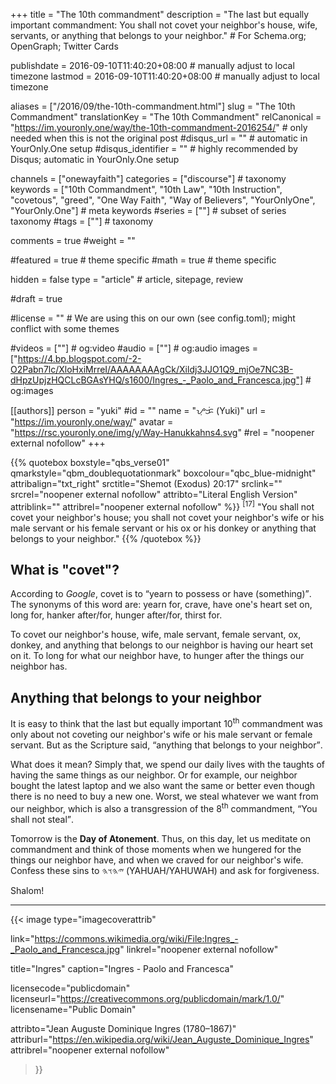 +++
title = "The 10th commandment"
description = "The last but equally important commandment: You shall not covet your neighbor's house, wife, servants, or anything that belongs to your neighbor."  # For Schema.org; OpenGraph; Twitter Cards

publishdate = 2016-09-10T11:40:20+08:00                          # manually adjust to local timezone
lastmod = 2016-09-10T11:40:20+08:00                          # manually adjust to local timezone

aliases = ["/2016/09/the-10th-commandment.html"]
slug = "The 10th Commandment"
translationKey = "The 10th Commandment"
relCanonical = "https://im.youronly.one/way/the-10th-commandment-2016254/"                           # only needed when this is not the original post
#disqus_url = ""                                                    # automatic in YourOnly.One setup
#disqus_identifier = ""                                             # highly recommended by Disqus; automatic in YourOnly.One setup

channels = ["onewayfaith"]
categories = ["discourse"]                           # taxonomy
keywords = ["10th Commandment", "10th Law", "10th Instruction", "covetous", "greed", "One Way Faith", "Way of Believers", "YourOnlyOne", "YourOnly.One"]                             # meta keywords
#series = [""]                               # subset of series taxonomy
#tags = [""]                                 # taxonomy

comments = true
#weight = ""

#featured = true                              # theme specific
#math = true                                  # theme specific

hidden = false
type = "article"                                                           # article, sitepage, review

#draft = true

#license = ""                                 # We are using this on our own (see config.toml); might conflict with some themes

#videos = [""]                                # og:video
#audio = [""]                                 # og:audio
images = ["https://4.bp.blogspot.com/-2-O2Pabn7lc/XloHxiMrreI/AAAAAAAAgCk/Xildj3JJO1Q9_mjOe7NC3B-dHpzUpjzHQCLcBGAsYHQ/s1600/Ingres_-_Paolo_and_Francesca.jpg"]    # og:images

[[authors]]
person = "yuki"
#id = ""
name = "ᜌᜓᜃᜒ (Yuki)"
url = "https://im.youronly.one/way/"
avatar = "https://rsc.youronly.one/img/y/Way-Hanukkahns4.svg"
#rel = "noopener external nofollow"
+++

{{% quotebox boxstyle="qbs_verse01" qmarkstyle="qbm_doublequotationmark" boxcolour="qbc_blue-midnight" attribalign="txt_right" srctitle="Shemot (Exodus) 20:17" srclink="" srcrel="noopener external nofollow" attribto="Literal English Version" attriblink="" attribrel="noopener external nofollow" %}}
<sup>[17]</sup> "You shall not covet your neighbor's house; you shall not covet your neighbor's wife or his male servant or his female servant or his ox or his donkey or anything that belongs to your neighbor."
{{% /quotebox %}}

<!--more-->

## What is "covet"?

According to *Google*, covet is to <q>yearn to possess or have (something)</q>. The synonyms of this word are: yearn for, crave, have one's heart set on, long for, hanker after/for, hunger after/for, thirst for.

To covet our neighbor's house, wife, male servant, female servant, ox, donkey, and anything that belongs to our neighbor is having our heart set on it. To long for what our neighbor have, to hunger after the things our neighbor has.

## Anything that belongs to your neighbor

It is easy to think that the last but equally important 10<sup>th</sup> commandment was only about not coveting our neighbor's wife or his male servant or female servant. But as the Scripture said, <q>anything that belongs to your neighbor</q>.

What does it mean? Simply that, we spend our daily lives with the taughts of having the same things as our neighbor. Or for example, our neighbor bought the latest laptop and we also want the same or better even though there is no need to buy a new one. Worst, we steal whatever we want from our neighbor, which is also a transgression of the 8<sup>th</sup> commandment, <q>You shall not steal</q>.

Tomorrow is the **Day of Atonement**. Thus, on this day, let us meditate on commandment and think of those moments when we hungered for the things our neighbor have, and when we craved for our neighbor's wife. Confess these sins to <bdi dir="rtl" lang="hbo-Hebr">𐤉𐤄𐤅𐤄</bdi> (YAHUAH/YAHUWAH) and ask for forgiveness.

Shalom!

---

{{< image
  type="imagecoverattrib"

  link="https://commons.wikimedia.org/wiki/File:Ingres_-_Paolo_and_Francesca.jpg"
  linkrel="noopener external nofollow"

  title="Ingres"
  caption="Ingres - Paolo and Francesca"

  licensecode="publicdomain"
  licenseurl="https://creativecommons.org/publicdomain/mark/1.0/"
  licensename="Public Domain"

  attribto="Jean Auguste Dominique Ingres (1780–1867)"
  attriburl="https://en.wikipedia.org/wiki/Jean_Auguste_Dominique_Ingres"
  attribrel="noopener external nofollow"
>}}
